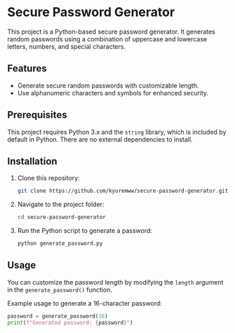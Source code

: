 # Secure Password Generator

This project is a Python-based secure password generator. It generates random passwords using a combination of uppercase and lowercase letters, numbers, and special characters.

## Features

- Generate secure random passwords with customizable length.
- Use alphanumeric characters and symbols for enhanced security.

## Prerequisites

This project requires Python 3.x and the `string` library, which is included by default in Python. There are no external dependencies to install.

## Installation

1. Clone this repository:
    ```bash
    git clone https://github.com/kyuremww/secure-password-generator.git
    ```

2. Navigate to the project folder:
    ```bash
    cd secure-password-generator
    ```

3. Run the Python script to generate a password:
    ```bash
    python generate_password.py
    ```

## Usage

You can customize the password length by modifying the `length` argument in the `generate_password()` function.

Example usage to generate a 16-character password:
```python
password = generate_password(16)
print(f"Generated password: {password}")
